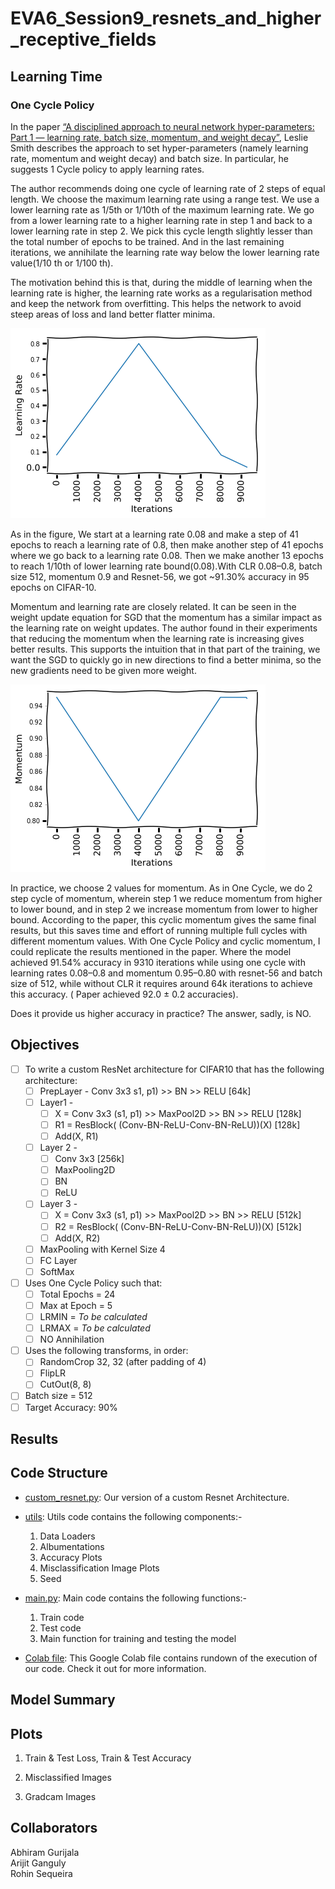 # EVA6_Session9_resnets_and_higher_receptive_fields

## Learning Time

### One Cycle Policy

In the paper [“A disciplined approach to neural network hyper-parameters: Part 1 — learning rate, batch size, momentum, and weight decay”](https://arxiv.org/abs/1803.09820), Leslie Smith describes the approach to set hyper-parameters (namely learning rate, momentum and weight decay) and batch size. In particular, he suggests 1 Cycle policy to apply learning rates.

The author recommends doing one cycle of learning rate of 2 steps of equal length. We choose the maximum learning rate using a range test. We use a lower learning rate as 1/5th or 1/10th of the maximum learning rate. We go from a lower learning rate to a higher learning rate in step 1 and back to a lower learning rate in step 2. We pick this cycle length slightly lesser than the total number of epochs to be trained. And in the last remaining iterations, we annihilate the learning rate way below the lower learning rate value(1/10 th or 1/100 th).

The motivation behind this is that, during the middle of learning when the learning rate is higher, the learning rate works as a regularisation method and keep the network from overfitting. This helps the network to avoid steep areas of loss and land better flatter minima.

![image1](/images_and_logs/one_cycle_lr_image1.png)

As in the figure, We start at a learning rate 0.08 and make a step of 41 epochs to reach a learning rate of 0.8, then make another step of 41 epochs where we go back to a learning rate 0.08. Then we make another 13 epochs to reach 1/10th of lower learning rate bound(0.08).With CLR 0.08–0.8, batch size 512, momentum 0.9 and Resnet-56, we got ~91.30% accuracy in 95 epochs on CIFAR-10.

Momentum and learning rate are closely related. It can be seen in the weight update equation for SGD that the momentum has a similar impact as the learning rate on weight updates. The author found in their experiments that reducing the momentum when the learning rate is increasing gives better results. This supports the intuition that in that part of the training, we want the SGD to quickly go in new directions to find a better minima, so the new gradients need to be given more weight.

![image2](/images_and_logs/one_cycle_lr_image2.png)

In practice, we choose 2 values for momentum. As in One Cycle, we do 2 step cycle of momentum, wherein step 1 we reduce momentum from higher to lower bound, and in step 2 we increase momentum from lower to higher bound. According to the paper, this cyclic momentum gives the same final results, but this saves time and effort of running multiple full cycles with different momentum values. With One Cycle Policy and cyclic momentum, I could replicate the results mentioned in the paper. Where the model achieved 91.54% accuracy in 9310 iterations while using one cycle with learning rates 0.08–0.8 and momentum 0.95–0.80 with resnet-56 and batch size of 512, while without CLR it requires around 64k iterations to achieve this accuracy. ( Paper achieved 92.0 ± 0.2 accuracies). 

Does it provide us higher accuracy in practice? The answer, sadly, is NO.

## Objectives

* [ ] To write a custom ResNet architecture for CIFAR10 that has the following architecture:
  * [ ] PrepLayer - Conv 3x3 s1, p1) >> BN >> RELU [64k]
  * [ ] Layer1 -
    * [ ] X = Conv 3x3 (s1, p1) >> MaxPool2D >> BN >> RELU [128k]
    * [ ] R1 = ResBlock( (Conv-BN-ReLU-Conv-BN-ReLU))(X) [128k] 
    * [ ] Add(X, R1)
  * [ ] Layer 2 -
    * [ ] Conv 3x3 [256k]
    * [ ] MaxPooling2D
    * [ ] BN
    * [ ] ReLU
  * [ ] Layer 3 -
    * [ ] X = Conv 3x3 (s1, p1) >> MaxPool2D >> BN >> RELU [512k]
    * [ ] R2 = ResBlock( (Conv-BN-ReLU-Conv-BN-ReLU))(X) [512k]
    * [ ] Add(X, R2)
  * [ ] MaxPooling with Kernel Size 4
  * [ ] FC Layer 
  * [ ] SoftMax
* [ ] Uses One Cycle Policy such that:
  * [ ] Total Epochs = 24
  * [ ] Max at Epoch = 5
  * [ ] LRMIN = _To be calculated_
  * [ ] LRMAX = _To be calculated_
  * [ ] NO Annihilation
* [ ] Uses the following transforms, in order: 
  * [ ] RandomCrop 32, 32 (after padding of 4) 
  * [ ] FlipLR 
  * [ ] CutOut(8, 8)
* [ ] Batch size = 512
* [ ] Target Accuracy: 90%

## Results

  
## Code Structure

* [custom_resnet.py](https://github.com/Arijit-datascience/pytorch_cifar10/blob/main/model/custom_resnet.py): Our version of a custom Resnet Architecture.


* [utils](https://github.com/Arijit-datascience/pytorch_cifar10/blob/main/utils/utils.py): Utils code contains the following components:-  
  1. Data Loaders  
  2. Albumentations  
  3. Accuracy Plots
  4. Misclassification Image Plots
  5. Seed

* [main.py](https://github.com/Arijit-datascience/pytorch_cifar10/blob/main/main.py): Main code contains the following functions:-  
  1. Train code
  2. Test code
  3. Main function for training and testing the model  

* [Colab file](/pytroch_custom_resnet.ipynb): This Google Colab file contains rundown of the execution of our code. Check it out for more information. 
 

## Model Summary


## Plots

  1. Train & Test Loss, Train & Test Accuracy  
  

  2. Misclassified Images  
  

  3. Gradcam Images  
  

## Collaborators
Abhiram Gurijala  
Arijit Ganguly  
Rohin Sequeira
